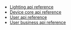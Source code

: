 * [Lighting api reference](lighting/index.html)
* [Device core api reference](device_core/index.html)
* [User api reference](user/index.html)
* [User business api reference](user_business/index.html)

